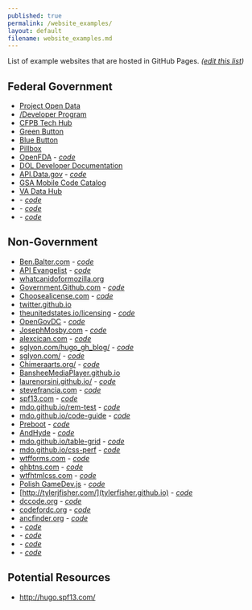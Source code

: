 ```yaml
---
published: true
permalink: /website_examples/
layout: default
filename: website_examples.md
---
```

  
List of example websites that are hosted in GitHub Pages.  *([edit this list](https://github.com/GSA/Open-Data-Collaboration-Sandbox/edit/gh-pages/website_examples.md))*

## Federal Government 

* [Project Open Data](http://project-open-data.github.io)   
* [/Developer Program](http://18f.github.io/API-All-the-X/)  
* [CFPB Tech Hub](http://cfpb.github.io)  
* [Green Button](green-button.github.io)  
* [Blue Button](http://blue-button.github.io/)  
* [Pillbox](https://hhs.github.io/pillbox/)  
* [OpenFDA](http://open.fda.gov/) - *[code]()*    
* [DOL Developer Documentation](http://usdepartmentoflabor.github.io/DOLAPI/)
* [API.Data.gov](http://api.data.gov/) - *[code](https://github.com/GSA/api.data.gov)*  
* [GSA Mobile Code Catalog](http://gsa.github.io/Mobile-Code-Catalog/) 
* [VA Data Hub](http://va-data.github.io/va-developer/)
* []() - *[code]()*
* []() - *[code]()*
* []() - *[code]()*


## Non-Government 

* [Ben.Balter.com](http://ben.balter.com) - *[code](https://github.com/benbalter/benbalter.github.com)*  
* [API Evangelist](http://www.apievangelist.com) - *[code](https://github.com/kinlane/api-evangelist)*  
* [whatcanidoformozilla.org](http://whatcanidoformozilla.org)  
* [Government.Github.com](https://government.github.com/) - *[code](https://github.com/github/government.github.com)*
* [Choosealicense.com](http://choosealicense.com/) - *[code](https://github.com/github/choosealicense.com)*
* [twitter.github.io](http://twitter.github.io/)  
* [theunitedstates.io/licensing](http://theunitedstates.io/licensing) - *[code](https://github.com/unitedstates/licensing)*
* [OpenGovDC](https://developmentseed.github.io/OpenGovDC.com) - *[code](https://github.com/developmentseed/OpenGovDC.com)*
* [JosephMosby.com](http://josephmosby.com/) - *[code](https://github.com/josephmosby/josephmosby.com)*  
* [alexcican.com](http://alexcican.com)  - *[code](https://github.com/alexcican/alexcican.github.com)*  
* [sglyon.com/hugo_gh_blog/](http://sglyon.com/hugo_gh_blog/) - *[code](https://github.com/spencerlyon2/hugo_gh_blog)*  
* [sglyon.com/](http://sglyon.com/) - *[code](https://github.com/spencerlyon2/spencerlyon2.github.io)*  
* [Chimeraarts.org/](http://chimeraarts.org/)  - *[code](https://github.com/chimera/chimeraarts.org)*   
* [BansheeMediaPlayer.github.io](http://BansheeMediaPlayer.github.io)  
* [laurenorsini.github.io/](http://laurenorsini.github.io/)  - *[code]()*  
* [stevefrancia.com](http://stevefrancia.com/)  - *[code](https://github.com/spf13/spf13.github.com)*  
* [spf13.com](http://spf13.com/)  - *[code](https://github.com/spf13/spf13.com)*  
* [mdo.github.io/rem-test](http://mdo.github.io/rem-test/)  - *[code](http://mdo.github.io/rem-test/)*  
* [mdo.github.io/code-guide](http://mdo.github.io/code-guide/)  - *[code](https://github.com/mdo/code-guide)*  
* [Preboot](http://getpreboot.com/) - *[code](https://github.com/mdo/preboot/tree/gh-pages)*
* [AndHyde](http://andhyde.com/) - *[code](https://github.com/mdo/hyde/tree/gh-pages)*
* [mdo.github.io/table-grid](http://mdo.github.io/table-grid/) - *[code](https://github.com/mdo/table-grid)*
* [mdo.github.io/css-perf](http://mdo.github.io/css-perf/) - *[code](https://github.com/mdo/css-perf)*
* [wtfforms.com](http://wtfforms.com/) - *[code](https://github.com/mdo/wtf-forms/tree/gh-pages)*
* [ghbtns.com](http://ghbtns.com/) - *[code](https://github.com/mdo/github-buttons/tree/gh-pages)*
* [wtfhtmlcss.com](http://wtfhtmlcss.com/) - *[code](https://github.com/mdo/wtf-html-css)*
* [Polish GameDev.js](http://polish.gamedevjs.com/) - *[code](https://github.com/EnclaveGames/Polish-Gamedevjs)*
* [http://tylerjfisher.com/](tylerfisher.github.io) - *[code](tylerfisher.github.io)*
* [dccode.org](http://dccode.org/) - *[code](https://github.com/openlawdc/openlawdc.github.com)*
* [codefordc.org](http://codefordc.org/) - *[code](https://github.com/codefordc/codefordc-2.0)*
* [ancfinder.org](http://ancfinder.org/) - *[code](https://github.com/codefordc/ancbrigade)*
* []() - *[code]()*
* []() - *[code]()*
* []() - *[code]()*
* []() - *[code]()*



## Potential Resources

* http://hugo.spf13.com/



